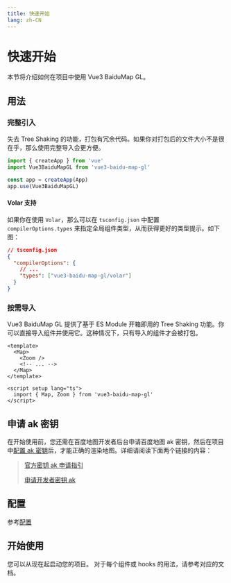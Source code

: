 ```yaml
---
title: 快速开始
lang: zh-CN
---
```


# 快速开始

本节将介绍如何在项目中使用 Vue3 BaiduMap GL。

## 用法

### 完整引入

失去 Tree Shaking 的功能，打包有冗余代码。如果你对打包后的文件大小不是很在乎，那么使用完整导入会更方便。

```ts
import { createApp } from 'vue'
import Vue3BaiduMapGL from 'vue3-baidu-map-gl'

const app = createApp(App)
app.use(Vue3BaiduMapGL)
```

#### Volar 支持 <Badge type="tip" text="^0.0.21" />

如果你在使用 `Volar`，那么可以在 `tsconfig.json` 中配置 `compilerOptions.types` 来指定全局组件类型，从而获得更好的类型提示。如下图：

```json
// tsconfig.json
{
  "compilerOptions": {
    // ...
    "types": ["vue3-baidu-map-gl/volar"]
  }
}
```

### 按需导入 <Badge type="info" text="推荐" />

Vue3 BaiduMap GL 提供了基于 ES Module 开箱即用的 Tree Shaking 功能。你可以直接导入组件并使用它。这种情况下，只有导入的组件才会被打包。

<!-- prettier-ignore -->
```vue
<template>
  <Map>
    <Zoom />
    <!-- ... -->
  </Map>
</template>

<script setup lang="ts">
  import { Map, Zoom } from 'vue3-baidu-map-gl'
</script>
```

## 申请 ak 密钥

在开始使用前，您还需在百度地图开发者后台申请百度地图 ak 密钥，然后在项目中[配置 ak 密钥](./config)后，才能正确的渲染地图。详细请阅读下面两个链接的内容：

> [官方密钥 ak 申请指引](https://lbs.baidu.com/index.php?title=jspopularGL/guide/getkey)
>
> [申请开发者密钥 ak](https://lbsyun.baidu.com/apiconsole/key?application=key)

## 配置

参考[配置](./config)

## 开始使用

您可以从现在起启动您的项目。 对于每个组件或 hooks 的用法，请参考对应的文档。
